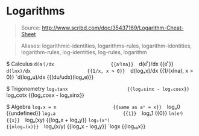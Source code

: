 # Logarithms

> Source: http://www.scribd.com/doc/35437169/Logarithm-Cheat-Sheet

> Aliases: logarithmic-identities, logarithms-rules, logarithm-identities, logarithm-rules, log-identities, log-rules, logarithm

$ Calculus
    `d(a ͯ)/dx                     {{a ͯlna}} 
    `d(e ͯ)/dx                     {{e ͯ}} 
    `d(lnx)/dx                     {{1/x, x > 0}} 
    `d(logₐx)/dx                   {{1/(xlna), x > 0}} 
    `d(logₐu)/dx                   {{(du/udx)(logₐe)}} 

$ Trigonometry
    `logₐtanx                      {{logₐsinx - logₐcosx}} 
    `logₐcotx                      {{logₐcosx - logₐsinx}} 

$ Algebra
    `logₐx = n                     {{same as aⁿ = x}} 
    `logₐ0                         {{undefined}} 
    `logₐa                         {{1}} 
    `logₐ1                         {{0}} 
    `ln(e ͯ)                       {{x}} 
    `logₐ(xy)                      {{logₐx + logₐy}} 
    `logₐ(xⁿ)                      {{nlogₐ(x)}} 
    `logₐ(x/y)                     {{logₐx - logₐy}} 
    `logx                          {{log₁₀x}} 

